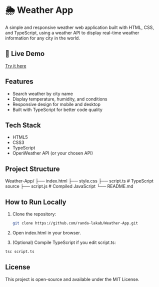 # 🌦️ Weather App

A simple and responsive weather web application built with HTML, CSS, and TypeScript, using a weather API to display real-time weather information for any city in the world.  

## 🚀 Live Demo
 [Try it here](https://randa-lakab.github.io/Weather-App/)

##  Features
-  Search weather by city name  
-  Display temperature, humidity, and conditions
-  Responsive design for mobile and desktop  
-  Built with TypeScript for better code quality  

##  Tech Stack
- HTML5
- CSS3
- TypeScript
- OpenWeather API (or your chosen API)

##  Project Structure

Weather-App/ ├── index.html ├── style.css ├── script.ts   # TypeScript source ├── script.js   # Compiled JavaScript └── README.md


##  How to Run Locally
1. Clone the repository:
   ```bash
   git clone https://github.com/randa-lakab/Weather-App.git
   ```
2. Open index.html in your browser.

3. (Optional) Compile TypeScript if you edit script.ts:
 ```bash
tsc script.ts
  ```

## License
This project is open-source and available under the MIT License.
